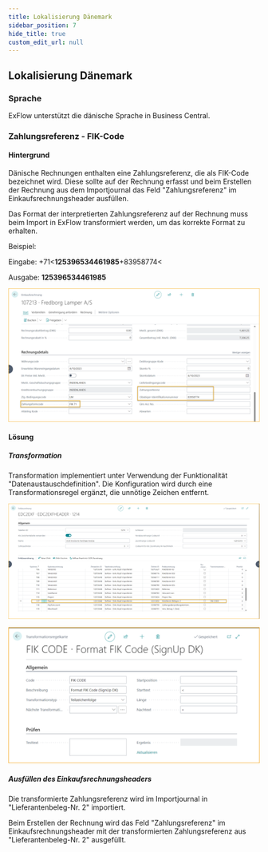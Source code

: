 ```yaml
---
title: Lokalisierung Dänemark
sidebar_position: 7
hide_title: true
custom_edit_url: null
---
```

## Lokalisierung Dänemark

### Sprache

ExFlow unterstützt die dänische Sprache in Business Central.

### Zahlungsreferenz - FIK-Code

#### Hintergrund

Dänische Rechnungen enthalten eine Zahlungsreferenz, die als FIK-Code bezeichnet wird. Diese sollte auf der Rechnung erfasst und beim Erstellen der Rechnung aus dem Importjournal das Feld "Zahlungsreferenz" im Einkaufsrechnungsheader ausfüllen.

Das Format der interpretierten Zahlungsreferenz auf der Rechnung muss beim Import in ExFlow transformiert werden, um das korrekte Format zu erhalten.

Beispiel:

Eingabe: +71\<**125396534461985**+83958774\<

Ausgabe: **125396534461985**

![Einkaufsrechnung - Dänische Lokalisierung](../../images/image361.png)

#### Lösung

##### Transformation

Transformation implementiert unter Verwendung der Funktionalität "Datenaustauschdefinition". Die Konfiguration wird durch eine Transformationsregel ergänzt, die unnötige Zeichen entfernt.

![Datenaustauschdefinition - Dänische Lokalisierung](../../images/image362.png)

![Transformationsregelkarte - Dänische Lokalisierung](../../images/image363.png)

##### Ausfüllen des Einkaufsrechnungsheaders

Die transformierte Zahlungsreferenz wird im Importjournal in "Lieferantenbeleg-Nr. 2" importiert.

Beim Erstellen der Rechnung wird das Feld "Zahlungsreferenz" im Einkaufsrechnungsheader mit der transformierten Zahlungsreferenz aus "Lieferantenbeleg-Nr. 2" ausgefüllt.
